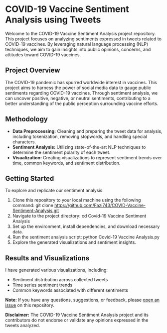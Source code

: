 # COVID-19 Vaccine Sentiment Analysis using Tweets

Welcome to the COVID-19 Vaccine Sentiment Analysis project repository. This project focuses on analyzing sentiments expressed in tweets related to COVID-19 vaccines. By leveraging natural language processing (NLP) techniques, we aim to gain insights into public opinions, concerns, and attitudes toward COVID-19 vaccines.

## Project Overview

The COVID-19 pandemic has spurred worldwide interest in vaccines. This project aims to harness the power of social media data to gauge public sentiments regarding COVID-19 vaccines. Through sentiment analysis, we can uncover positive, negative, or neutral sentiments, contributing to a better understanding of the public perception surrounding vaccine efforts.

## Methodology

- **Data Preprocessing:** Cleaning and preparing the tweet data for analysis, including tokenization, removing stopwords, and handling special characters.
- **Sentiment Analysis:** Utilizing state-of-the-art NLP techniques to determine the sentiment polarity of each tweet.
- **Visualization:** Creating visualizations to represent sentiment trends over time, common keywords, and sentiment distribution.

## Getting Started

To explore and replicate our sentiment analysis:

1. Clone this repository to your local machine using the following command:
   git clone https://github.com/Fazi743/COVID-Vaccine-Sentiment-Analysis.git
2. Navigate to the project directory:
   cd Covid-19 Vaccine Sentiment Analysis
3. Set up the environment, install dependencies, and download necessary data.
4. Run the sentiment analysis script:
   python Covid-19 Vaccine Analysis.py
5. Explore the generated visualizations and sentiment insights.

## Results and Visualizations

I have generated various visualizations, including:

- Sentiment distribution across collected tweets
- Time series sentiment trends
- Common keywords associated with different sentiments

**Note:** If you have any questions, suggestions, or feedback, please [open an issue](https://github.com/Fazi743/COVID-Vaccine-Sentiment-Analysis/issues) on this repository.

**Disclaimer:** The COVID-19 Vaccine Sentiment Analysis project and its contributors do not endorse or validate any opinions expressed in the tweets analyzed.
